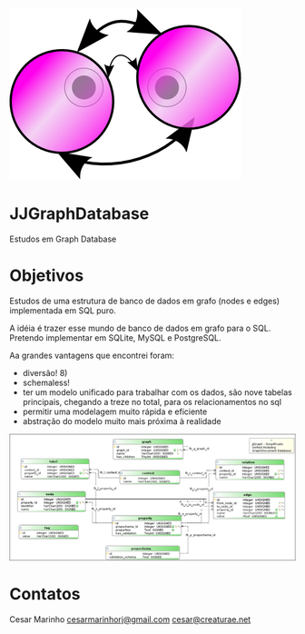 ![JJGraphDatabase logo](JJ_Graph_Framework.png)

# JJGraphDatabase
Estudos em Graph Database

# Objetivos
Estudos de uma estrutura de banco de dados em grafo (nodes e edges) implementada em SQL puro.

A idéia é trazer esse mundo de banco de dados em grafo para o SQL. Pretendo implementar em SQLite, MySQL e PostgreSQL.

Aa grandes vantagens que encontrei foram:
  * diversão! 8)
  * schemaless!
  * ter um modelo unificado para trabalhar com os dados, são nove tabelas principais, chegando a treze no total, para os relacionamentos no sql
  * permitir uma modelagem muito rápida e eficiente
  * abstração do modelo muito mais próxima à realidade
  
 
 ![modelo](grafo_v4-simplificado.png)
 
 # Contatos
 Cesar Marinho 
 cesarmarinhorj@gmail.com
 cesar@creaturae.net
 
